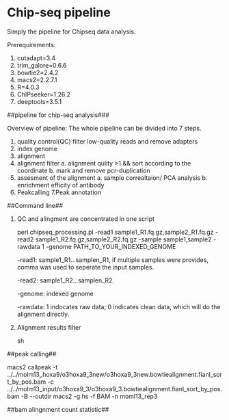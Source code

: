 # Chip-seq pipeline
Simply the pipeline for Chipseq data analysis.

Prerequirements:
  1. cutadapt=3.4
  2. trim_galore=0.6.6
  3. bowtie2=2.4.2
  4. macs2=2.2.7.1
  4. R=4.0.3
  5. ChIPseeker=1.26.2
  6. deeptools=3.5.1

##pipeline for chip-seq analysis###

Overview of pipeline: The whole pipeline can be divided into 7 steps.
   1. quality control(QC)
   filter low-quality reads and remove adapters 
   2. index genome
   3. alignment
   4. alignment filter
     a. alignment qulity >1 && sort according to the coordinate
     b. mark and remove pcr-duplication
   5. assesment of the alignment 
     a. sample correaltaion/ PCA analysis
     b. enrichment efficity of antibody
   6. Peakcalling
   7.Peak annotation

##Command line##
1. QC and alingment are concentrated in one script

    perl chipseq_processing.pl -read1 sample1_R1.fq.gz,sample2_R1.fq.gz -read2 sample1_R2.fq.gz,sample2_R2.fq.gz -sample sample1,sample2 -rawdata 1 -genome PATH_TO_YOUR_INDEXED_GENOME

    -read1: sample1_R1...samplen_R1, if multiple samples were provides, comma was used to seperate the input samples.

    -read2: sample1_R2...samplen_R2.

    -genome: indexed genome 

    -rawdata: 1 indocates raw data; 0 indicates clean data, which will do the alignment directly.


2. Alignment results filter
    
    sh 
  

##peak calling##
 
 macs2 callpeak -t ../../molm13_hoxa9/o3hoxa9_3new/o3hoxa9_3new.bowtiealignment.fianl_sort_by_pos.bam -c ../../molm13_input/o3hoxa9_3/o3hoxa9_3.bowtiealignment.fianl_sort_by_pos.bam -B --outdir macs2 -g hs -f BAM -n moml13_rep3 
 
##bam alingnment count statistic##


